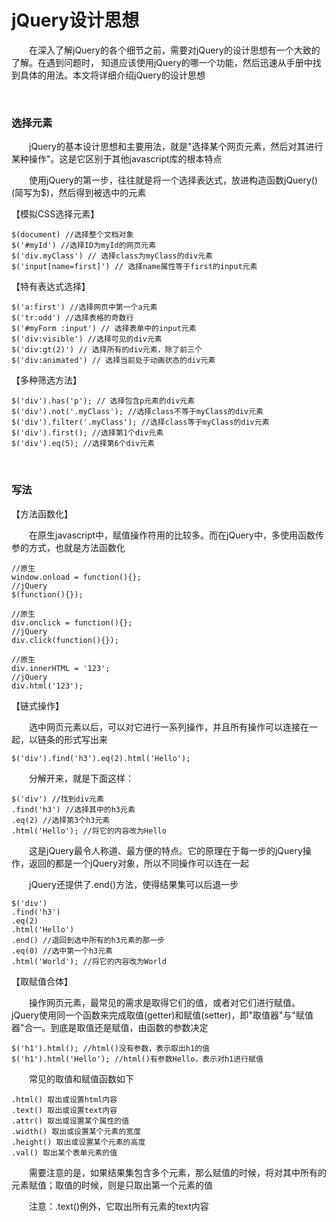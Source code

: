 # jQuery设计思想

&emsp;&emsp;在深入了解jQuery的各个细节之前，需要对jQuery的设计思想有一个大致的了解。在遇到问题时， 知道应该使用jQuery的哪一个功能，然后迅速从手册中找到具体的用法。本文将详细介绍jQuery的设计思想

&nbsp;

### 选择元素

&emsp;&emsp;jQuery的基本设计思想和主要用法，就是"选择某个网页元素，然后对其进行某种操作"。这是它区别于其他javascript库的根本特点

&emsp;&emsp;使用jQuery的第一步，往往就是将一个选择表达式，放进构造函数jQuery()(简写为$)，然后得到被选中的元素

【模拟CSS选择元素】

```
$(document) //选择整个文档对象
$('#myId') //选择ID为myId的网页元素
$('div.myClass') // 选择class为myClass的div元素
$('input[name=first]') // 选择name属性等于first的input元素
```

【特有表达式选择】

```
$('a:first') //选择网页中第一个a元素
$('tr:odd') //选择表格的奇数行
$('#myForm :input') // 选择表单中的input元素
$('div:visible') //选择可见的div元素
$('div:gt(2)') // 选择所有的div元素，除了前三个
$('div:animated') // 选择当前处于动画状态的div元素
```

【多种筛选方法】

```
$('div').has('p'); // 选择包含p元素的div元素
$('div').not('.myClass'); //选择class不等于myClass的div元素
$('div').filter('.myClass'); //选择class等于myClass的div元素
$('div').first(); //选择第1个div元素
$('div').eq(5); //选择第6个div元素
```

&nbsp;

### 写法

【方法函数化】

&emsp;&emsp;在原生javascript中，赋值操作符用的比较多。而在jQuery中，多使用函数传参的方式，也就是方法函数化

```
//原生
window.onload = function(){};
//jQuery
$(function(){});

//原生
div.onclick = function(){};
//jQuery
div.click(function(){});

//原生
div.innerHTML = '123';
//jQuery
div.html('123');
```

【链式操作】

&emsp;&emsp;选中网页元素以后，可以对它进行一系列操作，并且所有操作可以连接在一起，以链条的形式写出来

```
$('div').find('h3').eq(2).html('Hello');
```

&emsp;&emsp;分解开来，就是下面这样：

```
$('div') //找到div元素
.find('h3') //选择其中的h3元素
.eq(2) //选择第3个h3元素
.html('Hello'); //将它的内容改为Hello
```

&emsp;&emsp;这是jQuery最令人称道、最方便的特点。它的原理在于每一步的jQuery操作，返回的都是一个jQuery对象，所以不同操作可以连在一起

&emsp;&emsp;jQuery还提供了.end()方法，使得结果集可以后退一步

```
$('div')
.find('h3')
.eq(2)
.html('Hello')
.end() //退回到选中所有的h3元素的那一步
.eq(0) //选中第一个h3元素
.html('World'); //将它的内容改为World
```

【取赋值合体】

&emsp;&emsp;操作网页元素，最常见的需求是取得它们的值，或者对它们进行赋值。jQuery使用同一个函数来完成取值(getter)和赋值(setter)，即"取值器"与"赋值器"合一。到底是取值还是赋值，由函数的参数决定

```
$('h1').html(); //html()没有参数，表示取出h1的值
$('h1').html('Hello'); //html()有参数Hello，表示对h1进行赋值
```

&emsp;&emsp;常见的取值和赋值函数如下

```
.html() 取出或设置html内容
.text() 取出或设置text内容
.attr() 取出或设置某个属性的值
.width() 取出或设置某个元素的宽度
.height() 取出或设置某个元素的高度
.val() 取出某个表单元素的值
```

&emsp;&emsp;需要注意的是，如果结果集包含多个元素，那么赋值的时候，将对其中所有的元素赋值；取值的时候，则是只取出第一个元素的值

&emsp;&emsp;注意：.text()例外，它取出所有元素的text内容